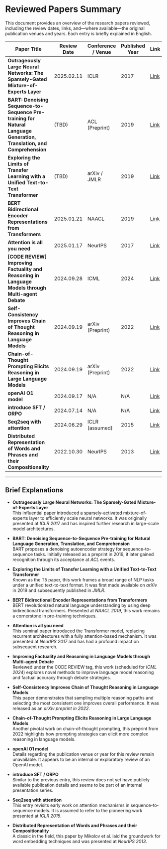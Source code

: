 # Reviewed Papers Summary

This document provides an overview of the research papers reviewed, including the review dates, links, and—where available—the original publication venues and years. Each entry is briefly explained in English.

| Paper Title                                                                                                           | Review Date | Conference / Venue | Published Year | Link                                                                                                         |
| --------------------------------------------------------------------------------------------------------------------- | ----------- | ------------------ | -------------- | ------------------------------------------------------------------------------------------------------------ |
| **Outrageously Large Neural Networks: The Sparsely-Gated Mixture-of-Experts Layer**                                   | 2025.02.11  | ICLR               | 2017           | [Link](https://docs.google.com/presentation/d/13UgUTVf9Q6mWVIRAn1f0z6UXIe7-ffRQoYmWyGYHlds/edit?usp=sharing) |
| **BART: Denoising Sequence-to-Sequence Pre-training for Natural Language Generation, Translation, and Comprehension** | (TBD)       | ACL (Preprint)     | 2019           | [Link](https://docs.google.com/presentation/d/1G3L3qRQHZFukr5XntiWswpIZBZ15vhU4A8OAL7bvTwY/edit?usp=sharing) |
| **Exploring the Limits of Transfer Learning with a Unified Text-to-Text Transformer**                                 | (TBD)       | arXiv / JMLR       | 2019           | [Link](https://docs.google.com/presentation/d/1s9Us2b5gyM_BHapcTuirmDaf6MmvA2Thswg2CS2Jg7o/edit?usp=sharing) |
| **BERT Bidirectional Encoder Representations from Transformers**                                                      | 2025.01.21  | NAACL              | 2019           | [Link](https://docs.google.com/presentation/d/1jXnY-XUmqbDP-8S07ohzwKElEkweXOiZ9eEZu5x83L8/edit?usp=sharing) |
| **Attention is all you need**                                                                                         | 2025.01.17  | NeurIPS            | 2017           | [Link](https://docs.google.com/presentation/d/1Ot4-j7qjnmUXUFDz4lnPO5yzspzc44KSsF6qlBqaQYQ/edit?usp=sharing) |
| **[CODE REVIEW] Improving Factuality and Reasoning in Language Models through Multi-agent Debate**                    | 2024.09.28  | ICML               | 2024           | [Link](https://docs.google.com/presentation/d/1fnnND1cRJlJfr8khoNS_s28MUFuynCG3uVCMhY7MXjo/edit#slide=id.p)  |
| **Self-Consistency Improves Chain of Thought Reasoning in Language Models**                                           | 2024.09.19  | arXiv (Preprint)   | 2022           | [Link](https://docs.google.com/presentation/d/118X6d-M7ye3b2iu2sX6WmXIhr0MIsUBXpd-NeG2ZMMA/edit#slide=id.p)  |
| **Chain-of-Thought Prompting Elicits Reasoning in Large Language Models**                                             | 2024.09.19  | arXiv (Preprint)   | 2022           | [Link](https://docs.google.com/presentation/d/15kuzsgWYiVYI9_NWR93VLWZrOn9-G0_OhAt5vZjwyZM/edit#slide=id.p)  |
| **openAI O1 model**                                                                                                   | 2024.09.17  | N/A                | N/A            | [Link](https://docs.google.com/presentation/d/1d7-MzAGycdje4dm7w1n5hyXvaELM99a71n2voPSwCb8/edit#slide=id.p)  |
| **introduce SFT / ORPO**                                                                                              | 2024.07.14  | N/A                | N/A            | [Link](https://docs.google.com/presentation/d/1RbBnz781TLRKS628d8bkvkCV3vpWhdLdpcWt6neXepY/edit?usp=sharing) |
| **Seq2seq with attention**                                                                                            | 2024.06.29  | ICLR (assumed)     | 2015           | [Link](https://docs.google.com/presentation/d/1-iop7-Fl1rHyqmk_oOCYySII1ZMJ_5R5A8Il8RNtypw/edit#slide=id.p)  |
| **Distributed Representation of Words and Phrases and their Compositionality**                                        | 2022.10.30  | NeurIPS            | 2013           | [Link](https://docs.google.com/presentation/d/1_Kljt1nXcfLUgOoe4DPnl7tx7Cq5_IESN8qhti19pDM/edit?usp=sharing) |

---

## Brief Explanations

- **Outrageously Large Neural Networks: The Sparsely-Gated Mixture-of-Experts Layer**  
  This influential paper introduced a sparsely-activated mixture-of-experts layer to efficiently scale neural networks. It was originally presented at _ICLR 2017_ and has inspired further research in large-scale model architectures.

- **BART: Denoising Sequence-to-Sequence Pre-training for Natural Language Generation, Translation, and Comprehension**  
  BART proposes a denoising autoencoder strategy for sequence-to-sequence tasks. Initially released as a preprint in 2019, it later gained recognition through its acceptance at _ACL_ events.

- **Exploring the Limits of Transfer Learning with a Unified Text-to-Text Transformer**  
  Known as the T5 paper, this work frames a broad range of NLP tasks under a unified text-to-text format. It was first made available on _arXiv_ in 2019 and subsequently published in _JMLR_.

- **BERT Bidirectional Encoder Representations from Transformers**  
  BERT revolutionized natural language understanding by using deep bidirectional transformers. Presented at _NAACL 2019_, this work remains a cornerstone in pre-training techniques.

- **Attention is all you need**  
  This seminal paper introduced the Transformer model, replacing recurrent architectures with a fully attention-based mechanism. It was presented at _NeurIPS 2017_ and has had a profound impact on subsequent research.

- **Improving Factuality and Reasoning in Language Models through Multi-agent Debate**  
  Reviewed under the CODE REVIEW tag, this work (scheduled for _ICML 2024_) explores novel methods to improve language model reasoning and factual accuracy through debate strategies.

- **Self-Consistency Improves Chain of Thought Reasoning in Language Models**  
  This paper demonstrates that sampling multiple reasoning paths and selecting the most consistent one improves overall performance. It was released as an _arXiv preprint in 2022_.

- **Chain-of-Thought Prompting Elicits Reasoning in Large Language Models**  
  Another pivotal work on chain-of-thought prompting, this preprint from 2022 highlights how prompting strategies can elicit more complex reasoning in language models.

- **openAI O1 model**  
  Details regarding the publication venue or year for this review remain unavailable. It appears to be an internal or exploratory review of an OpenAI model.

- **introduce SFT / ORPO**  
  Similar to the previous entry, this review does not yet have publicly available publication details and seems to be part of an internal presentation series.

- **Seq2seq with attention**  
  This entry revisits early work on attention mechanisms in sequence-to-sequence models. It is assumed to refer to the pioneering work presented at _ICLR 2015_.

- **Distributed Representation of Words and Phrases and their Compositionality**  
  A classic in the field, this paper by Mikolov et al. laid the groundwork for word embedding techniques and was presented at _NeurIPS 2013_.

